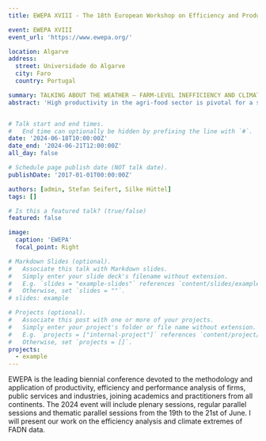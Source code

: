 ```yaml
---
title: EWEPA XVIII - The 18th European Workshop on Efficiency and Productivity Analysis

event: EWEPA XVIII
event_url: 'https://www.ewepa.org/'

location: Algarve
address:
  street: Universidade do Algarve
  city: Faro
  country: Portugal

summary: TALKING ABOUT THE WEATHER – FARM-LEVEL INEFFICIENCY AND CLIMATE EXTREMES
abstract: 'High productivity in the agri-food sector is pivotal for a sustainable future under rising food demand, a transition towards circular economies, and limited natural resources. To effectively support high productivity levels, accurate sector, land, and farm productivity measures are essential. With climate change, however, agro-climatic conditions change and alter production conditions. For instance, more frequent climate extremes lower the potential output and increase production risks. This poses a challenge in maintaining high productivity levels but also in the adequate measurement of productivity and related drivers. To quantify to which extent farms’ productivity can be attributed to climate extremes, e.g., losses due to waterlogging or droughts, farms’ management, or policy, we explicitly account for agro-climatic conditions in productivity measurement. Therefore, we propose a four-component SF to disentangle weather-related, managerial, and policy-induced and overall farm inefficiency but distinguish between transient and persistent components. Using an unbalanced panel of 3,401 specialized crop farms in Germany for 2004-2020 from the EU Farm Accountancy Data Network, we account for farm and regional heterogeneity and technological progress. We select relevant weather variables using machine learning and assign weather realizations based on probabilistic farm locations. Our research will contribute to the productivity analysis and climate change economics literature.'


# Talk start and end times.
#   End time can optionally be hidden by prefixing the line with `#`.
date: '2024-06-18T10:00:00Z'
date_end: '2024-06-21T12:00:00Z'
all_day: false

# Schedule page publish date (NOT talk date).
publishDate: '2017-01-01T00:00:00Z'

authors: [admin, Stefan Seifert, Silke Hüttel]
tags: []

# Is this a featured talk? (true/false)
featured: false

image:
  caption: 'EWEPA'
  focal_point: Right

# Markdown Slides (optional).
#   Associate this talk with Markdown slides.
#   Simply enter your slide deck's filename without extension.
#   E.g. `slides = "example-slides"` references `content/slides/example-slides.md`.
#   Otherwise, set `slides = ""`.
# slides: example

# Projects (optional).
#   Associate this post with one or more of your projects.
#   Simply enter your project's folder or file name without extension.
#   E.g. `projects = ["internal-project"]` references `content/project/deep-learning/index.md`.
#   Otherwise, set `projects = []`.
projects:
  - example
---
```


EWEPA is the leading biennial conference devoted to the methodology and application of productivity, efficiency and performance analysis of firms, public services and industries, joining academics and practitioners from all continents. The 2024 event will include plenary sessions, regular parallel sessions and thematic parallel sessions from the 19th to the 21st of June. I will present our work on the efficiency analysis and climate extremes of FADN data.


